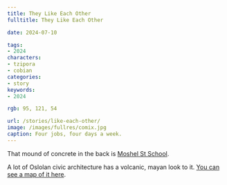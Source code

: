 ```yaml
---
title: They Like Each Other
fulltitle: They Like Each Other

date: 2024-07-10

tags:
- 2024
characters:
- tzipora
- cobian
categories:
- story
keywords:
- 2024

rgb: 95, 121, 54

url: /stories/like-each-other/
image: /images/fullres/comix.jpg
caption: Four jobs, four days a week.
---
```

That mound of concrete in the back is [Moshel St School](/moshel/).

A lot of Oslolan civic architecture has a volcanic, mayan look to it. [You can see a map of it here](/stories/school-map/).